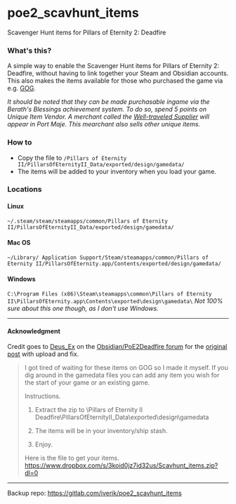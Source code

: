 # poe2_scavhunt_items
Scavenger Hunt items for Pillars of Eternity 2: Deadfire

### What's this?

A simple way to enable the Scavenger Hunt items for Pillars of Eternity 2: Deadfire, without having to link together your Steam and Obsidian accounts.
This also makes the items available for those who purchased the game via e.g. [GOG](https://www.gog.com/).

*It should be noted that they can be made purchasable ingame via the Berath's Blessings achievement system.
To do so, spend 5 points on Unique Item Vendor. A merchant called the [Well-traveled Supplier](https://pillarsofeternity.gamepedia.com/Well-traveled_Supplier) will appear in Port Maje. This mearchant also sells other unique items.*


### How to

* Copy the file to `/Pillars of Eternity II/PillarsOfEternityII_Data/exported/design/gamedata/`
* The items will be added to your inventory when you load your game.


### Locations

#### Linux

`~/.steam/steam/steamapps/common/Pillars of Eternity II/PillarsOfEternityII_Data/exported/design/gamedata/`

#### Mac OS
`~/Library/ Application Support/Steam/steamapps/common/Pillars of Eternity II/PillarsOfEternity.app/Contents/exported/design/gamedata/`

#### Windows
`C:\Program Files (x86)\Steam\steamapps\common\Pillars of Eternity II\PillarsOfEternity.app\Contents\exported\design\gamedata\`
*Not 100% sure about this one though, as I don't use Windows.*


____

#### Acknowledgment

Credit goes to [Deus_Ex](https://forums.obsidian.net/user/114457-deus-ex/) on the [Obsidian/PoE2Deadfire forum](https://forums.obsidian.net/) for the [original post](https://forums.obsidian.net/topic/96805-introducing-the-seafarers-scavenger-hunt/page-2#entry2027320) with upload and fix.

> I got tired of waiting for these items on GOG so I made it myself. If you dig around in the gamedata files you can add any item you wish for the start of your game or an existing game.
>
>
>Instructions.
>
>1. Extract the zip to \Pillars of Eternity II Deadfire\PillarsOfEternityII_Data\exported\design\gamedata
>
>2. The items will be in your inventory/ship stash.
>
>3. Enjoy.
>
> 
> Here is the file to get your items. https://www.dropbox.com/s/3koid0jz7id32us/Scavhunt_items.zip?dl=0

____

Backup repo: https://gitlab.com/iverik/poe2_scavhunt_items
